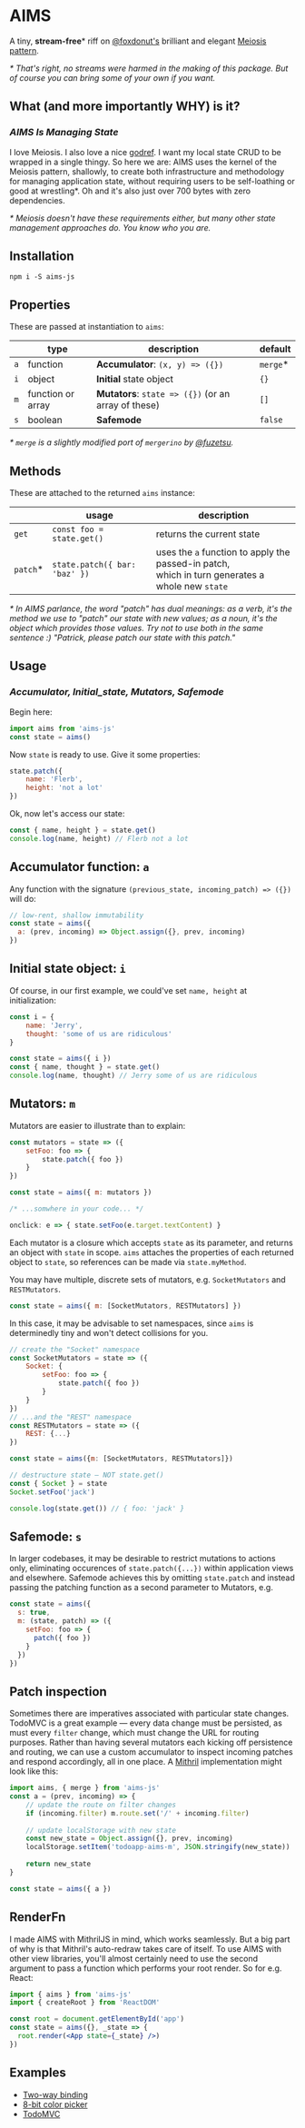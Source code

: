 # AIMS
A tiny, **stream-free*** riff on [@foxdonut's](https://github.com/foxdonut) 
brilliant and elegant [Meiosis pattern](https://meiosis.js.org).  
  
_* That's right, no streams were harmed in the making of this package. 
But of course you can bring some of your own if you want._ 

## What (and more importantly WHY) is it?  
### _AIMS Is Managing State_  
I love Meiosis. I also love a nice [godref](https://www.urbandictionary.com/define.php?term=godref).
I want my local state CRUD to be wrapped in a single thingy. So here we 
are: AIMS uses the kernel of the Meiosis pattern, shallowly, to create 
both infrastructure and methodology for managing application state, 
without requiring users to be self-loathing or good at wrestling*. Oh and 
it's also just over 700 bytes with zero dependencies.  
  
_* Meiosis doesn't have these requirements either, but many other state 
management approaches do. You know who you are._

## Installation
`npm i -S aims-js`

## Properties
These are passed at instantiation to `aims`:

|      | type                | description                                          | default  |
|------|---------------------|------------------------------------------------------|----------|
| `a`  | function            | **Accumulator**: `(x, y) => ({})`                    | `merge`* |
| `i`  | object              | **Initial** state object                             | `{}`     |
| `m`  | function or array   | **Mutators**: `state => ({})` (or an array of these) | `[]`     |
| `s`  | boolean             | **Safemode**                                         | `false`  |
  
_* `merge` is a slightly modified port of `mergerino` by [@fuzetsu](https://github.com/fuzetsu)._

## Methods
These are attached to the returned `aims` instance:

|          | usage                                             | description                                                                                         |
|----------|---------------------------------------------------|-----------------------------------------------------------------------------------------------------|
| `get`    | `const foo = state.get()`                         | returns the current state                                                                           |
| `patch`* | `state.patch({ bar: 'baz' })`                     | uses the `a` function to apply the passed-in patch,<br>which in turn generates a whole new `state`  |
  
_* In AIMS parlance, the word "patch" has dual meanings: as a verb, it's the method we use to "patch" our state with new values; as a noun, it's the object which provides those values. Try not to use both in the same sentence :) "Patrick, please patch our state with this patch."_

## Usage
### _Accumulator, Initial_state, Mutators, Safemode_ 

Begin here:

```js
import aims from 'aims-js'
const state = aims()
```

Now `state` is ready to use. Give it some properties:

```js
state.patch({ 
    name: 'Flerb', 
    height: 'not a lot' 
})
```

Ok, now let's access our state:

```js
const { name, height } = state.get()
console.log(name, height) // Flerb not a lot
```

## Accumulator function: `a`
Any function with the signature `(previous_state, incoming_patch) => ({})` will do:

```js
// low-rent, shallow immutability
const state = aims({ 
  a: (prev, incoming) => Object.assign({}, prev, incoming) 
})
```

## Initial state object: `i`

Of course, in our first example, we could've set `name, height` at initialization:

```js
const i = {
    name: 'Jerry',
    thought: 'some of us are ridiculous'
}

const state = aims({ i })
const { name, thought } = state.get()
console.log(name, thought) // Jerry some of us are ridiculous
```

## Mutators: `m`

Mutators are easier to illustrate than to explain: 

```js
const mutators = state => ({
    setFoo: foo => {
        state.patch({ foo })
    }
})

const state = aims({ m: mutators })

/* ...somwhere in your code... */

onclick: e => { state.setFoo(e.target.textContent) }
```
Each mutator is a closure which accepts `state` as its parameter,
and returns an object with `state` in scope. `aims` attaches the
properties of each returned object to `state`, so references can
be made via `state.myMethod`.

You may have multiple, discrete sets of mutators, e.g.
`SocketMutators` and `RESTMutators`.  
```js
const state = aims({ m: [SocketMutators, RESTMutators] })
```
In this case, it may be advisable to set namespaces, since `aims` is
determinedly tiny and won't detect collisions for you.
```js
// create the "Socket" namespace
const SocketMutators = state => ({
    Socket: {
        setFoo: foo => {
            state.patch({ foo })
        }
    }
})
// ...and the "REST" namespace 
const RESTMutators = state => ({
    REST: {...}
})

const state = aims({m: [SocketMutators, RESTMutators]})

// destructure state — NOT state.get() 
const { Socket } = state
Socket.setFoo('jack')

console.log(state.get()) // { foo: 'jack' }
```

## Safemode: `s`

In larger codebases, it may be desirable to restrict mutations to actions 
only, eliminating occurences of `state.patch({...})` within application 
views and elsewhere. Safemode achieves this by omitting `state.patch` and 
instead passing the patching function as a second parameter to Mutators, e.g.

```js
const state = aims({
  s: true,
  m: (state, patch) => ({
    setFoo: foo => {
      patch({ foo })
    }
  })
})
```


## Patch inspection

Sometimes there are imperatives associated with particular state changes. 
TodoMVC is a great example — every data change must be persisted, as must 
every `filter` change, which must change the URL for routing purposes. 
Rather than having several mutators each kicking off persistence and 
routing, we can use a custom accumulator to inspect incoming patches and 
respond accordingly, all in one place. A [Mithril](https://mithril.js.org) 
implementation might look like this: 

```js
import aims, { merge } from 'aims-js'
const a = (prev, incoming) => {
    // update the route on filter changes  
    if (incoming.filter) m.route.set('/' + incoming.filter)
    
    // update localStorage with new state
    const new_state = Object.assign({}, prev, incoming)
    localStorage.setItem('todoapp-aims-m', JSON.stringify(new_state))
    
    return new_state
}

const state = aims({ a })
```

## RenderFn
I made AIMS with MithrilJS in mind, which works seamlessly. But a big part
of why is that Mithril's auto-redraw takes care of itself. To use AIMS with
other view libraries, you'll almost certainly need to use the second argument
to pass a function which performs your root render. So for e.g. React:

```jsx
import { aims } from 'aims-js'
import { createRoot } from 'ReactDOM'

const root = document.getElementById('app')
const state = aims({}, _state => {
  root.render(<App state={_state} />)
})
```

## Examples
- [Two-way binding](https://tinyurl.com/aims-two-way-bindings)
- [8-bit color picker](https://tinyurl.com/aims-8bit-color-picker)
- [TodoMVC](https://tinyurl.com/aims-m-todos)